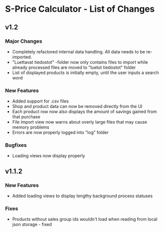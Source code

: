 # S-Price Calculator - List of Changes
## v1.2
### Major Changes
- Completely refactored internal data handling. All data needs to be re-imported. 
- "Luettavat tiedostot" -folder now only contains files to import while already processed files are moved to 
"luetut tiedostot" folder
- List of displayed products is initially empty, until the user inputs a search word
### New Features
- Added support for .csv files
- Shop and product data can now be removed directly from the UI
- Each product row now also displays the amount of savings gained from that purchase
- File import view now warns about overly large files that may cause memory problems
- Errors are now properly logged into "log" folder
### Bugfixes
- Loading views now display properly

## v1.1.2
### New Features
- Added loading views to display lengthy background process statuses
### Fixes
- Products without sales group ids wouldn't load when reading from local json storage - fixed